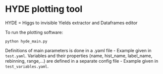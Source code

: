 # HYDE plotting tool
HYDE = Higgs to invisible Yields extractor and Dataframes editor

To run the plotting software:
```
python hyde_main.py
```

Definitions of main parameters is done in a .yaml file - Example given in ```test.yaml```.
Variables and their properties (name, hist_name, label_name, rebinning, range,...) are defined in a separate config file - Example given in ```test_variables.yaml```.
